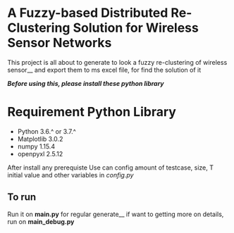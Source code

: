 # A Fuzzy-based Distributed Re-Clustering Solution for Wireless Sensor Networks

This project is all about to generate to look a fuzzy re-clustering of wireless sensor__
and export them to ms excel file, for find the solution of it

***Before using this, please install these python library***
# Requirement Python Library
  * Python 3.6.^ or 3.7.^
  * Matplotlib 3.0.2
  * numpy 1.15.4
  * openpyxl 2.5.12

After install any prerequiste
Use can config amount of testcase, size, T initial value and other variables in *config.py*

## To run
Run it on **main.py** for regular generate__
if want to getting more on details, run on **main_debug.py**
